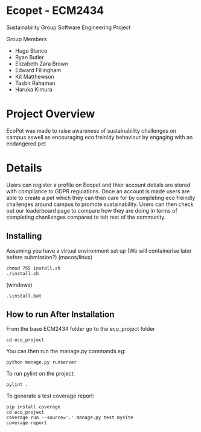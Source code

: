 # Ecopet - ECM2434
Sustainability Group Software Engineering Project 

Group Members
- Hugo Blanco
- Ryan Butler
- Elizabeth Zara Brown
- Edward Fillingham
- Kit Matthewson
- Tasbir Rahaman
- Haruka Kimura

# Project Overview 
EcoPet was made to raise awareness of sustainability challenges on campus aswell as encouraging eco freinldy behaviour by engaging with an endangered pet 

# Details 
Users can register a profile on Ecopet and thier account detials are stored with compliance to GDPR regulations.
Once an account is made users are able to create a pet which they can then care for by completing eco freindly challenges around campus to promote sustainability. 
Users can then check out our leaderboard page to compare how they are doing in terms of completing chanllenges compared to teh rest of the community. 

## Installing
Assuming you have a virtual environment set up (We will containerise later before submission?)
(macos/linux)
```shell
chmod 755 install.sh
./install.sh
```
(windows)
```shell
.\install.bat
```

## How to run After Installation
From the base ECM2434 folder go to the eco_project folder 
```shell
cd eco_project
```

You can then run the manage.py commands eg:
```shell
python manage.py runserver
```

To run pylint on the project:
```shell
pylint .
```

To generate a test coverage report:
```shell
pip install coverage
cd eco_project
coverage run --source='.' manage.py test mysite
coverage report
```
